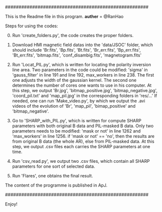 #####################################################

This is the Readme file in this program.
__auther__ = @RanHao

Steps for using the codes:

0. Run 'create_folders.py', the code creates the proper folders.

1. Download HMI magnetic field datas into the 'data/JSOC' folder, which should include 'Br.fits', 'Bp.fits', 'Bt.fits',
   'Br_err.fits', 'Bp_err.fits', 'Bt_err.fits', 'bitmap.fits', 'conf_disambig.fits', 'magnetogram.fits'

2. Run 'Locat_PIL.py', which is written for locating the polarity inversion line area.
   Two parameters in the code could be modified: 'sigma' in 'gauss_filter' in line 191 and line 192, max_workers in line 238.
   The first one adjusts the width of the gaussian kernel. The second one determines the number of cores one wants to use in his computer.
   At this step, we output 'Br.jpg', 'bitmap_positive.jpg', 'bitmap_negative.jpg', 'coord_pil.txt' and 'map_pil.jpg' in the corresponding folders in 'res/...'
   If needed, one can run 'Make_video.py', by which we output the .avi videos of the evolution of 'Br', 'map_pil', 'bimap_positive' and 'bitmap_negative'.

3. Go to 'SHARP_with_PIL.py', which is written for compute SHARP parameters with both original B data and PIL-masked B data.
   Only two parameters needs to be modified: 'mask or not' in line 1262 and 'max_workers' in line 1256.
   if 'mask or not' == 'no', then the results are from original B data (the whole AR), else from PIL-masked data.
   At this step, we output .csv files each carries the SHARP parameters at one time.

4. Run 'csv_read.py', we output two .csv files, which contain all SHARP parameters for one sort of selected data.

5. Run 'Flares', one obtains the final result.

The content of the programme is published in ApJ.

#####################################################

Enjoy!
